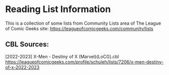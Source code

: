 # Reading List Information
This is a collection of some lists from Community Lists area of The League of Comic Geeks site:
https://leagueofcomicgeeks.com/community/lists

## CBL Sources:

[2022-2023] X-Men - Destiny of X (Marvel)(LoCG).cbl
https://leagueofcomicgeeks.com/profile/schuleh/lists/7206/x-men-destiny-of-x-2022-2023

